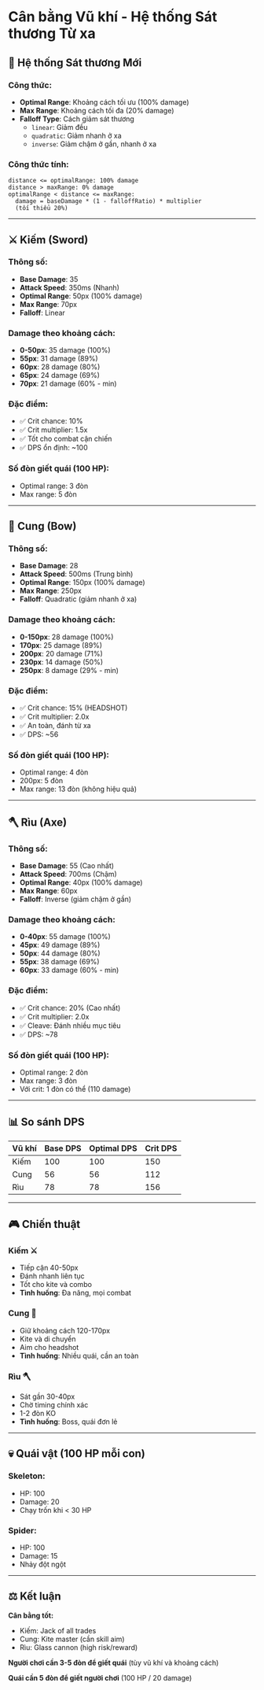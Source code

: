 # Cân bằng Vũ khí - Hệ thống Sát thương Từ xa

## 🎯 Hệ thống Sát thương Mới

### **Công thức:**
- **Optimal Range**: Khoảng cách tối ưu (100% damage)
- **Max Range**: Khoảng cách tối đa (20% damage)
- **Falloff Type**: Cách giảm sát thương
  - `linear`: Giảm đều
  - `quadratic`: Giảm nhanh ở xa
  - `inverse`: Giảm chậm ở gần, nhanh ở xa

### **Công thức tính:**
```
distance <= optimalRange: 100% damage
distance > maxRange: 0% damage
optimalRange < distance <= maxRange: 
  damage = baseDamage * (1 - falloffRatio) * multiplier
  (tối thiểu 20%)
```

---

## ⚔️ Kiếm (Sword)

### Thông số:
- **Base Damage**: 35
- **Attack Speed**: 350ms (Nhanh)
- **Optimal Range**: 50px (100% damage)
- **Max Range**: 70px
- **Falloff**: Linear

### Damage theo khoảng cách:
- **0-50px**: 35 damage (100%)
- **55px**: 31 damage (89%)
- **60px**: 28 damage (80%)
- **65px**: 24 damage (69%)
- **70px**: 21 damage (60% - min)

### Đặc điểm:
- ✅ Crit chance: 10%
- ✅ Crit multiplier: 1.5x
- ✅ Tốt cho combat cận chiến
- ✅ DPS ổn định: ~100

### Số đòn giết quái (100 HP):
- Optimal range: 3 đòn
- Max range: 5 đòn

---

## 🏹 Cung (Bow)

### Thông số:
- **Base Damage**: 28
- **Attack Speed**: 500ms (Trung bình)
- **Optimal Range**: 150px (100% damage)
- **Max Range**: 250px
- **Falloff**: Quadratic (giảm nhanh ở xa)

### Damage theo khoảng cách:
- **0-150px**: 28 damage (100%)
- **170px**: 25 damage (89%)
- **200px**: 20 damage (71%)
- **230px**: 14 damage (50%)
- **250px**: 8 damage (29% - min)

### Đặc điểm:
- ✅ Crit chance: 15% (HEADSHOT)
- ✅ Crit multiplier: 2.0x
- ✅ An toàn, đánh từ xa
- ✅ DPS: ~56

### Số đòn giết quái (100 HP):
- Optimal range: 4 đòn
- 200px: 5 đòn
- Max range: 13 đòn (không hiệu quả)

---

## 🪓 Rìu (Axe)

### Thông số:
- **Base Damage**: 55 (Cao nhất)
- **Attack Speed**: 700ms (Chậm)
- **Optimal Range**: 40px (100% damage)
- **Max Range**: 60px
- **Falloff**: Inverse (giảm chậm ở gần)

### Damage theo khoảng cách:
- **0-40px**: 55 damage (100%)
- **45px**: 49 damage (89%)
- **50px**: 44 damage (80%)
- **55px**: 38 damage (69%)
- **60px**: 33 damage (60% - min)

### Đặc điểm:
- ✅ Crit chance: 20% (Cao nhất)
- ✅ Crit multiplier: 2.0x
- ✅ Cleave: Đánh nhiều mục tiêu
- ✅ DPS: ~78

### Số đòn giết quái (100 HP):
- Optimal range: 2 đòn
- Max range: 3 đòn
- Với crit: 1 đòn có thể (110 damage)

---

## 📊 So sánh DPS

| Vũ khí | Base DPS | Optimal DPS | Crit DPS |
|--------|----------|-------------|----------|
| Kiếm   | 100      | 100         | 150      |
| Cung   | 56       | 56          | 112      |
| Rìu    | 78       | 78          | 156      |

---

## 🎮 Chiến thuật

### **Kiếm ⚔️**
- Tiếp cận 40-50px
- Đánh nhanh liên tục
- Tốt cho kite và combo
- **Tình huống**: Đa năng, mọi combat

### **Cung 🏹**
- Giữ khoảng cách 120-170px
- Kite và di chuyển
- Aim cho headshot
- **Tình huống**: Nhiều quái, cần an toàn

### **Rìu 🪓**
- Sát gần 30-40px
- Chờ timing chính xác
- 1-2 đòn KO
- **Tình huống**: Boss, quái đơn lẻ

---

## 💀 Quái vật (100 HP mỗi con)

### Skeleton:
- HP: 100
- Damage: 20
- Chạy trốn khi < 30 HP

### Spider:
- HP: 100
- Damage: 15
- Nhảy đột ngột

---

## ⚖️ Kết luận

**Cân bằng tốt:**
- Kiếm: Jack of all trades
- Cung: Kite master (cần skill aim)
- Rìu: Glass cannon (high risk/reward)

**Người chơi cần 3-5 đòn để giết quái** (tùy vũ khí và khoảng cách)

**Quái cần 5 đòn để giết người chơi** (100 HP / 20 damage)
